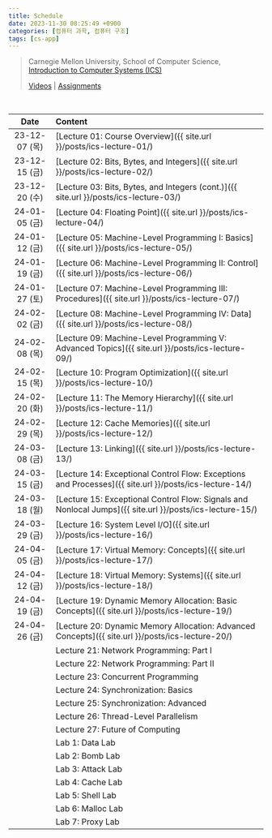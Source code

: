 ```yaml
---
title: Schedule
date: 2023-11-30 08:25:49 +0900
categories: [컴퓨터 과학, 컴퓨터 구조]
tags: [cs-app]
---
```


> Carnegie Mellon University, School of Computer Science,  
> [Introduction to Computer Systems (ICS)](https://www.cs.cmu.edu/afs/cs/academic/class/15213-s18/www/)
>
> [Videos](https://scs.hosted.panopto.com/Panopto/Pages/Sessions/List.aspx#folderID=%22b96d90ae-9871-4fae-91e2-b1627b43e25e%22) \| [Assignments](https://csapp.cs.cmu.edu/3e/labs.html)

<br>

|     Date      | Content                                                                                                  |
| :-----------: | :------------------------------------------------------------------------------------------------------- |
| 23-12-07 (목) | [Lecture 01: Course Overview]({{ site.url }}/posts/ics-lecture-01/)                                      |
| 23-12-15 (금) | [Lecture 02: Bits, Bytes, and Integers]({{ site.url }}/posts/ics-lecture-02/)                            |
| 23-12-20 (수) | [Lecture 03: Bits, Bytes, and Integers (cont.)]({{ site.url }}/posts/ics-lecture-03/)                    |
| 24-01-05 (금) | [Lecture 04: Floating Point]({{ site.url }}/posts/ics-lecture-04/)                                       |
| 24-01-12 (금) | [Lecture 05: Machine-Level Programming I: Basics]({{ site.url }}/posts/ics-lecture-05/)                  |
| 24-01-19 (금) | [Lecture 06: Machine-Level Programming II: Control]({{ site.url }}/posts/ics-lecture-06/)                |
| 24-01-27 (토) | [Lecture 07: Machine-Level Programming III: Procedures]({{ site.url }}/posts/ics-lecture-07/)            |
| 24-02-02 (금) | [Lecture 08: Machine-Level Programming IV: Data]({{ site.url }}/posts/ics-lecture-08/)                   |
| 24-02-08 (목) | [Lecture 09: Machine-Level Programming V: Advanced Topics]({{ site.url }}/posts/ics-lecture-09/)         |
| 24-02-15 (목) | [Lecture 10: Program Optimization]({{ site.url }}/posts/ics-lecture-10/)                                 |
| 24-02-20 (화) | [Lecture 11: The Memory Hierarchy]({{ site.url }}/posts/ics-lecture-11/)                                 |
| 24-02-29 (목) | [Lecture 12: Cache Memories]({{ site.url }}/posts/ics-lecture-12/)                                       |
| 24-03-08 (금) | [Lecture 13: Linking]({{ site.url }}/posts/ics-lecture-13/)                                              |
| 24-03-15 (금) | [Lecture 14: Exceptional Control Flow: Exceptions and Processes]({{ site.url }}/posts/ics-lecture-14/)   |
| 24-03-18 (월) | [Lecture 15: Exceptional Control Flow: Signals and Nonlocal Jumps]({{ site.url }}/posts/ics-lecture-15/) |
| 24-03-29 (금) | [Lecture 16: System Level I/O]({{ site.url }}/posts/ics-lecture-16/)                                     |
| 24-04-05 (금) | [Lecture 17: Virtual Memory: Concepts]({{ site.url }}/posts/ics-lecture-17/)                             |
| 24-04-12 (금) | [Lecture 18: Virtual Memory: Systems]({{ site.url }}/posts/ics-lecture-18/)                              |
| 24-04-19 (금) | [Lecture 19: Dynamic Memory Allocation: Basic Concepts]({{ site.url }}/posts/ics-lecture-19/)            |
| 24-04-26 (금) | [Lecture 20: Dynamic Memory Allocation: Advanced Concepts]({{ site.url }}/posts/ics-lecture-20/)         |
|               | Lecture 21: Network Programming: Part I                                                                  |
|               | Lecture 22: Network Programming: Part II                                                                 |
|               | Lecture 23: Concurrent Programming                                                                       |
|               | Lecture 24: Synchronization: Basics                                                                      |
|               | Lecture 25: Synchronization: Advanced                                                                    |
|               | Lecture 26: Thread-Level Parallelism                                                                     |
|               | Lecture 27: Future of Computing                                                                          |
|               | Lab 1: Data Lab                                                                                          |
|               | Lab 2: Bomb Lab                                                                                          |
|               | Lab 3: Attack Lab                                                                                        |
|               | Lab 4: Cache Lab                                                                                         |
|               | Lab 5: Shell Lab                                                                                         |
|               | Lab 6: Malloc Lab                                                                                        |
|               | Lab 7: Proxy Lab                                                                                         |
